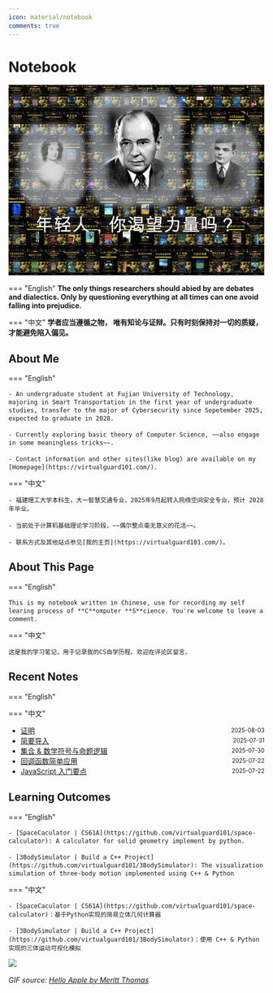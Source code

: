 ```yaml
---
icon: material/notebook
comments: true
---
```


# Notebook

![](../assets/images/index-power.jpg)

=== "English"
    **The only things researchers should abied by are debates and dialectics. Only by questioning everything at all times can one avoid falling into prejudice.**  

=== "中文"
    **学者应当遵循之物， 唯有知论与证辩。只有时刻保持对一切的质疑，才能避免陷入偏见。**
    
## About Me

=== "English"

    - An undergraduate student at Fujian University of Technology, majoring in Smart Transportation in the first year of undergraduate studies, transfer to the major of Cybersecurity since Sepetember 2025, expected to graduate in 2028.

    - Currently exploring basic theory of Computer Science, ~~also engage in some meaningless tricks~~.

    - Contact information and other sites(like blog) are available on my [Homepage](https://virtualguard101.com/).

=== "中文"

    - 福建理工大学本科生，大一智慧交通专业，2025年9月起转入网络空间安全专业，预计 2028 年毕业。

    - 当前处于计算机基础理论学习阶段，~~偶尔整点毫无意义的花活~~。

    - 联系方式及其他站点参见[我的主页](https://virtualguard101.com/)。

## About This Page 

=== "English"

    This is my notebook written in Chinese, use for recording my self learing process of **C**omputer **S**cience. You're welcome to leave a comment.

=== "中文"

    这是我的学习笔记，用于记录我的CS自学历程。欢迎在评论区留言。


## Recent Notes 

=== "English"

=== "中文"

<!-- recent_notes_start -->
<ul>
<li><div style="display:flex; justify-content:space-between; align-items:center;"><a href="math/discrete/proof/">证明</a><span style="font-size:0.8em;">2025-08-03</span></div></li>
<li><div style="display:flex; justify-content:space-between; align-items:center;"><a href="dsa/intro/">简要导入</a><span style="font-size:0.8em;">2025-07-31</span></div></li>
<li><div style="display:flex; justify-content:space-between; align-items:center;"><a href="math/discrete/intro/">集合 & 数学符号与命题逻辑</a><span style="font-size:0.8em;">2025-07-30</span></div></li>
<li><div style="display:flex; justify-content:space-between; align-items:center;"><a href="language/javascript/callback/">回调函数简单应用</a><span style="font-size:0.8em;">2025-07-22</span></div></li>
<li><div style="display:flex; justify-content:space-between; align-items:center;"><a href="language/javascript/js/">JavaScript 入门要点</a><span style="font-size:0.8em;">2025-07-22</span></div></li>
</ul>
<!-- recent_notes_end -->


## Learning Outcomes

=== "English"

    - [SpaceCaculator | CS61A](https://github.com/virtualguard101/space-calculator): A calculator for solid geometry implement by python.

    - [3BodySimulator | Build a C++ Project](https://github.com/virtualguard101/3BodySimulator): The visualization simulation of three-body motion implemented using C++ & Python

=== "中文"

    - [SpaceCaculator | CS61A](https://github.com/virtualguard101/space-calculator)：基于Python实现的简易立体几何计算器

    - [3BodySimulator | Build a C++ Project](https://github.com/virtualguard101/3BodySimulator)：使用 C++ & Python 实现的三体运动可视化模拟


![](https://butterblock233.github.io/posts/images/Hello.gif)

*GIF source: [Hello Apple by Meritt Thomas](https://dribbble.com/shots/17347386-Hello-Apple)*
